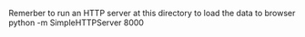 Remerber to run an HTTP server at this directory to load the data to browser
python -m SimpleHTTPServer 8000